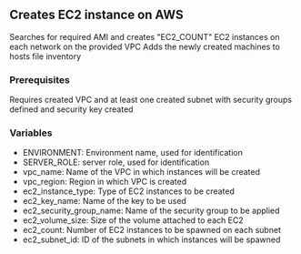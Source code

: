 ## Creates EC2 instance on AWS

Searches for required AMI and creates "EC2_COUNT" EC2 instances on each network on the provided VPC
Adds the newly created machines to hosts file inventory

### Prerequisites

Requires created VPC and at least one created subnet with security groups defined and security key created

### Variables

* ENVIRONMENT: Environment name, used for identification
* SERVER_ROLE: server role, used for identification
* vpc_name: Name of the VPC in which instances will be created
* vpc_region: Region in which VPC is created
* ec2_instance_type: Type of EC2 instances to be created
* ec2_key_name: Name of the key to be used
* ec2_security_group_name: Name of the security group to be applied
* ec2_volume_size: Size of the volume attached to each EC2
* ec2_count: Number of EC2 instances to be spawned on each subnet
* ec2_subnet_id: ID of the subnets in which instances will be spawned